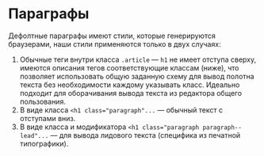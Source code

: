 # Параграфы

Дефолтные параграфы имеют стили, которые генерируются браузерами, наши стили применяются только в двух случаях:

1. Обычные теги внутри класса `.article` — `h1` не имеет отступа сверху, имеются описания тегов соответствующие классам (ниже), что позволяет использовать общую заданную схему для вывод полотна текста без необходимости каждому указывать класс. Идеально подходит для оборачивания вывода текста из редактора общего пользования.
1. В виде класса `<h1 class="paragraph"...` — обычный текст с отступами вниз.
1. В виде класса и модификатора `<h1 class="paragraph paragraph--lead"...` — для вывода лидового текста (специфика из печатной типографики).
